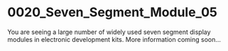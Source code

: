 # 0020_Seven_Segment_Module_05
You are seeing a large number of widely used seven segment display modules in electronic development kits. More information coming soon...


